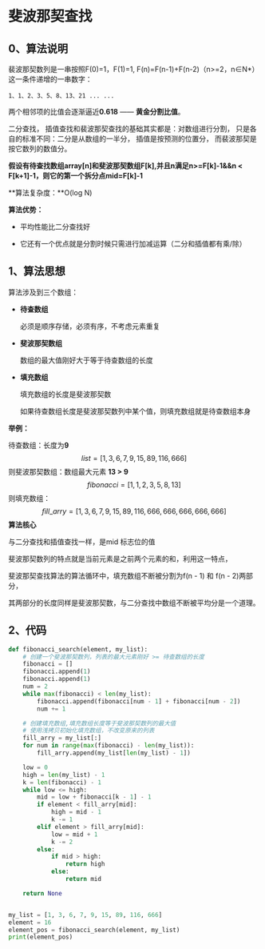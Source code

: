 # 斐波那契查找

## 0、算法说明

裴波那契数列是一串按照F(0)=1，F(1)=1, F(n)=F(n-1)+F(n-2)（n>=2，n∈N*）这一条件递增的一串数字：

```
1、1、2、3、5、8、13、21 ... ...
```

两个相邻项的比值会逐渐逼近**0.618** —— **黄金分割比值**。

二分查找， 插值查找和裴波那契查找的基础其实都是：对数组进行分割， 只是各自的标准不同：二分是从数组的一半分， 插值是按预测的位置分， 而裴波那契是按它数列的数值分。

**假设有待查找数组array[n]和斐波那契数组F[k],并且n满足n>=F[k]-1&&n < F[k+1]-1，则它的第一个拆分点mid=F[k]-1**

**算法复杂度：**O(log N)

**算法优势：**

- 平均性能比二分查找好

- 它还有一个优点就是分割时候只需进行加减运算（二分和插值都有乘/除）

## 1、算法思想

算法涉及到三个数组：

- **待查数组**

  必须是顺序存储，必须有序，不考虑元素重复

- **斐波那契数组**

  数组的最大值刚好大于等于待查数组的长度

- **填充数组**

  填充数组的长度是斐波那契数

  如果待查数组长度是斐波那契数列中某个值，则填充数组就是待查数组本身

**举例：**

待查数组：长度为**9** 
$$
list = [1, 3, 6, 7, 9, 15, 89, 116, 666]
$$
则斐波那契数组：数组最大元素 **13 > 9**
$$
fibonacci = [1, 1, 2, 3, 5, 8, 13]
$$
则填充数组：
$$
fill\_arry = [1, 3, 6, 7, 9, 15, 89, 116, 666, 666, 666, 666, 666]
$$
**算法核心**

与二分查找和插值查找一样，是mid 标志位的值

斐波那契数列的特点就是当前元素是之前两个元素的和，利用这一特点，

斐波那契查找算法的算法循环中，填充数组不断被分割为f(n - 1) 和 f(n - 2)两部分，

其两部分的长度同样是斐波那契数，与二分查找中数组不断被平均分是一个道理。

## 2、代码

```python
def fibonacci_search(element, my_list):
    # 创建一个斐波那契数列，列表的最大元素刚好 >= 待查数组的长度
    fibonacci = []
    fibonacci.append(1)
    fibonacci.append(1)
    num = 2
    while max(fibonacci) < len(my_list):
        fibonacci.append(fibonacci[num - 1] + fibonacci[num - 2])
        num += 1

    # 创建填充数组,填充数组长度等于斐波那契数列的最大值
    # 使用浅拷贝初始化填充数组，不改变原来的列表
    fill_arry = my_list[:]
    for num in range(max(fibonacci) - len(my_list)):
        fill_arry.append(my_list[len(my_list) - 1])

    low = 0
    high = len(my_list) - 1
    k = len(fibonacci) - 1
    while low <= high:
        mid = low + fibonacci[k - 1] - 1
        if element < fill_arry[mid]:
            high = mid - 1
            k -= 1
        elif element > fill_arry[mid]:
            low = mid + 1
            k -= 2
        else:
            if mid > high:
                return high
            else:
                return mid

    return None


my_list = [1, 3, 6, 7, 9, 15, 89, 116, 666]
element = 16
element_pos = fibonacci_search(element, my_list)
print(element_pos)
```

